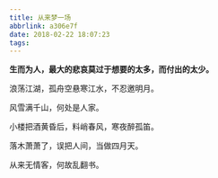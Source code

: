 ```yaml
---
title: 从来梦一场
abbrlink: a306e7f
date: 2018-02-22 18:07:23
tags:
---
```




**生而为人，最大的悲哀莫过于想要的太多，而付出的太少。**



浪荡江湖，孤舟空悬寒江水，不忍邀明月。

风雪满千山，何处是人家。

小楼把酒黄昏后，料峭春风，寒夜醉孤笛。

落木萧萧了，误把人间，当做四月天。

从来无情客，何故乱翻书。